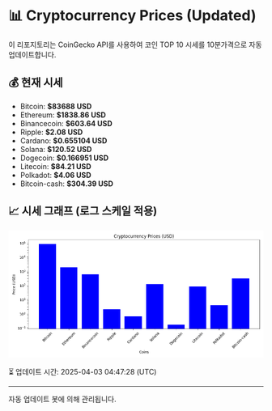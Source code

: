 
# 📊 Cryptocurrency Prices (Updated)

이 리포지토리는 CoinGecko API를 사용하여 코인 TOP 10 시세를 10분가격으로 자동 업데이트합니다.

## 💰 현재 시세
- Bitcoin: **$83688 USD**
- Ethereum: **$1838.86 USD**
- Binancecoin: **$603.64 USD**
- Ripple: **$2.08 USD**
- Cardano: **$0.655104 USD**
- Solana: **$120.52 USD**
- Dogecoin: **$0.166951 USD**
- Litecoin: **$84.21 USD**
- Polkadot: **$4.06 USD**
- Bitcoin-cash: **$304.39 USD**

## 📈 시세 그래프 (로그 스케일 적용)
![Crypto Prices](crypto_prices.png)

⏳ 업데이트 시간: 2025-04-03 04:47:28 (UTC)

---
자동 업데이트 봇에 의해 관리됩니다.
